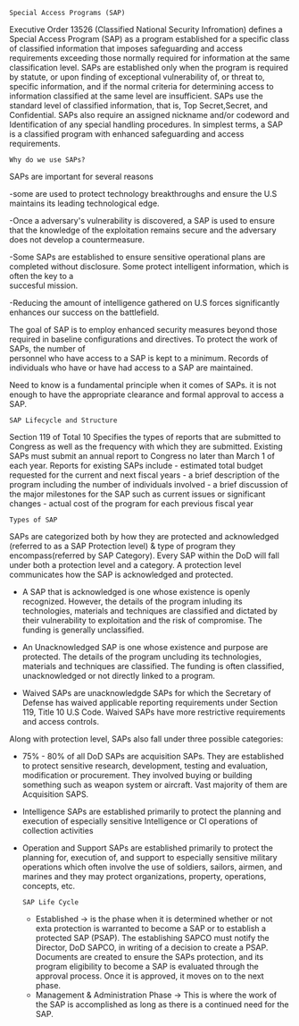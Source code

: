 `Special Access Programs (SAP)` 

Executive Order 13526 (Classified National Security Infromation) defines a Special Access Program (SAP) as a program established for a specific class of classified information that imposes safeguarding and access requirements exceeding those normally required for information at the same classification level. SAPs are established only when the program is required by statute, or upon finding of exceptional vulnerability of, or threat to, specific information, and if the normal criteria for determining access to information classified at the same level are insufficient. SAPs use the standard level of classified information, that is, Top Secret,Secret, and Confidential. SAPs also require an assigned nickname and/or codeword and Identification of any special handling procedures. In simplest terms, a SAP is a classified program with enhanced safeguarding and access requirements. 

`Why do we use SAPs?` 

SAPs are important for several reasons

  -some are used to protect technology breakthroughs and ensure the U.S maintains its leading technological edge. 
  
  -Once a adversary's vulnerability is discovered, a SAP is used to ensure that the knowledge of the exploitation remains secure and the adversary does not develop a 
    countermeasure. 
    
  -Some SAPs are established to ensure sensitive operational plans are completed without disclosure. Some protect intelligent information, which is often the key to a    
    succesful mission. 
    
  -Reducing the amount of intelligence gathered on U.S forces significantly enhances our success on the battlefield. 

   The goal of SAP is to employ enhanced security measures beyond those required in baseline configurations and directives. To protect the work of SAPs, the number of  
     personnel who have access to a SAP is kept to a minimum. Records of individuals who have or have had access to a SAP are maintained.
     
   Need to know is a fundamental principle when it comes of SAPs. it is not enough to have the appropriate clearance and formal approval to access a SAP.
   
   `SAP Lifecycle and Structure` 
   
   Section 119 of Total 10 Specifies the types of reports that are submitted to Congress as well as the frequency with which they are submitted. Existing SAPs must submit an annual report to Congress no later than March 1 of each year. Reports for existing SAPs include 
    - estimated total budget requested for the current and next fiscal years
    - a brief description of the program including the number of individuals involved 
    - a brief discussion of the major milestones for the SAP such as current issues or significant changes 
    - actual cost of the program for each previous fiscal year 
    
 `Types of SAP` 
 
 SAPs are categorized both by how they are protected and acknowledged (referred to as a SAP Protection level) & type of program they encompass(referred by SAP Category). 
 Every SAP within the DoD will fall under both a protection level and a category. A protection level communicates how the SAP is acknowledged and protected. 
 
   - A SAP that is acknowledged is one whose existence is openly recognized. However, the details of the program inluding its technologies, materials and techniques are classified and dictated by their vulnerability to exploitation and the risk of compromise. The funding is generally unclassified. 
    
   - An Unacknowledged SAP is one whose existence and purpose are protected. The details of the program uncluding its technologies, materials and techniques are classified. The funding is often classified, unacknowledged or not directly linked to a program. 
    
   - Waived SAPs are unacknowledgde SAPs for which the Secretary of Defense has waived applicable reporting requirements under Section 119, Title 10 U.S Code. Waived SAPs have more restrictive requirements and access controls. 

Along with protection level, SAPs also fall under three possible categories:

  - 75% - 80% of all DoD SAPs are acquisition SAPs. They are established to protect sensitive research, development, testing and evaluation, modification or procurement. They involved buying or building something such as weapon system or aircraft. Vast majority of them are Acquisition SAPS. 
  - Intelligence SAPs are established primarily to protect the planning and execution of especially sensitive Intelligence or CI operations of collection activities
  - Operation and Support SAPs are established primarily to protect the planning for, execution of, and support to especially sensitive military operations which often involve the use of soldiers, sailors, airmen, and marines and they may protect organizations, property, operations, concepts, etc. 
    
    `SAP Life Cycle` 
    
    - Established ->  is the phase when it is determined whether or not exta protection is warranted to become a SAP or to establish a protected SAP (PSAP). The establishing SAPCO must notify the Director, DoD SAPCO, in writing of a decision to create a PSAP. Documents are created to ensure the SAPs protection, and its program eligibility to become a SAP is evaluated through the approval process. Once it is approved, it moves on to the next phase. 
    - Management & Administration Phase -> This is where the work of the SAP is accomplished  as long as there is a continued need for the SAP. 
    
 
    


